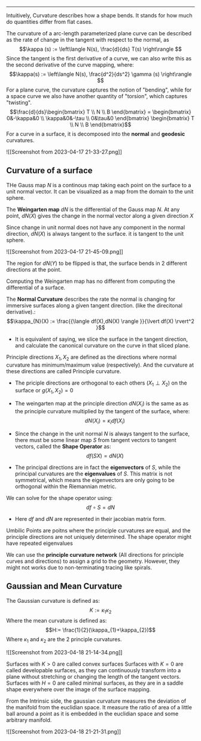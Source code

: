 ----
Intuitively, Curvature describes how a shape bends. It stands for how much do quantities differ from flat cases. 

The curvature of a arc-length parameterized plane curve can be described as the rate of change in the tangent with respect to the normal, as $$\kappa (s) := \left\langle  N(s), \frac{d}{ds} T(s)  \right\rangle $$
 Since the tangent is the first derivative of a curve, we can also write this as the second derivative of the curve mapping, where: $$\kappa(s) := \left\langle  N(s), \frac{d^2}{ds^2} \gamma (s)  \right\rangle $$
 For a plane curve, the curvature captures the notion of "bending", while for a space curve we also have another quantity of "torsion", which captures "twisting". $$\frac{d}{ds}\begin{bmatrix}
T \\
N \\
B
\end{bmatrix} = \begin{bmatrix}
0&-\kappa&0 \\
\kappa&0&-\tau \\
0&\tau&0
\end{bmatrix} \begin{bmatrix}
T \\
N \\
B
\end{bmatrix}$$
For a curve in a surface, it is decomposed into the **normal** and **geodesic** curvatures. 

![[Screenshot from 2023-04-17 21-33-27.png]]

## Curvature of a surface

THe Gauss map $N$ is a continous map taking each point on the surface to a unit normal vector. It can be visualized as a map from the domain to the unit sphere.

The **Weingarten map** $dN$ is the differential of the Gauss map $N$. At any point, $dN(X)$ gives the change in the normal vector along a given direction $X$ 

Since change in unit normal does not have any component in the normal direction, $dN(X)$ is always tangent to the surface. it is tangent to the unit sphere.

![[Screenshot from 2023-04-17 21-45-09.png]]

The region for $dN(Y)$ to be flipped is that, the surface bends in 2 different directions at the point.

Computing the Weingarten map has no different from computing the differential of a surface.

The **Normal Curvature** describes the rate the normal is changing for immersive surfaces along a given tangent direction. (like the direcitonal derivative).: $$\kappa_{N}(X) := \frac{{\langle df(X),dN(X) \rangle }}{\lvert df(X) \rvert^2 }$$
- It is equivalent of saying, we slice the surface in the tangent direction, and calculate the canonical curvature on the curve in that sliced plane.

Principle directions $X_{1},X_{2}$ are defined as the directions where normal curvature has minimum/maximum value (respectively). And the curvature at these directions are called Principle curvature.

- The priciple directions are orthogonal to each others ($X_{1} \perp X_{2}$) on the surface or $g(X_{1},X_{2}) = 0$

- The weingarten map at the principle direction $dN(X_{i})$ is the same as as the principle curvature multiplied by the tangent of the surface, where: $$dN(X_{i})= \kappa_{i}df(X_{i})$$
- Since the change in the unit normal $N$ is always tangent to the surface, there must be some linear map $S$ from tangent vectors to tangent vectors, called the **Shape Operator** as: $$df(SX) = dN(X)$$
-  The principal directions are in fact the **eigenvectors** of $S$, while the principal curvatures are the **eigenvalues** of $S$. This matrix is not symmetrical, which means the eigenvectors are only going to be orthogonal within the Riemannian metric.

We can solve for the shape operator using: $$df \circ S = dN$$
- Here $df$ and $dN$ are represented in their jacobian matrix form.

Umbilic Points are poitns where the principle curvatures are equal, and the principle directions are not uniquely determined. The shape operator might have repeated eigenvalues

We can use the **principle curvature network** (All directions for principle curves and directions) to assign a grid to the geometry. However, they might not works due to non-terminating tracing like spirals.

## Gaussian and Mean Curvature

The Gaussian curvature is defined as: $$K:=\kappa_{1}\kappa_{2}$$
Where the mean curvature is defined as: $$H:= \frac{1}{2}(\kappa_{1}+\kappa_{2})$$
Where $\kappa_{1}$ and $\kappa_{2}$ are the 2 principle curvatures.

![[Screenshot from 2023-04-18 21-14-34.png]]

Surfaces with $K>0$ are called convex surfaces
Surfaces with $K=0$ are called developable surfaces, as they can continuously transform into a plane without stretching or changing the length of the tangent vectors.
Surfaces with $H=0$ are called minimal surfaces, as they are in a saddle shape everywhere over the image of the surface mapping.

From the Intrinsic side, the gaussian curvature measures the deviation of the manifold from the euclidian space. It measure the ratio of area of a little ball around a point as it is embedded in the euclidian space and some arbitrary manifold. 

![[Screenshot from 2023-04-18 21-21-31.png]]






